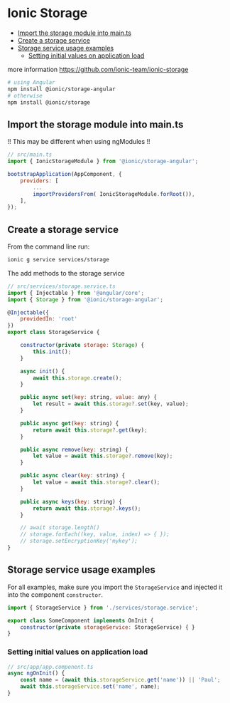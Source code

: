 # Ionic Storage
<a id="markdown-ionic-storage" name="ionic-storage"></a>

<!-- TOC -->

- [Import the storage module into main.ts](#import-the-storage-module-into-maints)
- [Create a storage service](#create-a-storage-service)
- [Storage service usage examples](#storage-service-usage-examples)
    - [Setting initial values on application load](#setting-initial-values-on-application-load)

<!-- /TOC -->

more information https://github.com/ionic-team/ionic-storage

```bash
# using Angular
npm install @ionic/storage-angular
# otherwise
npm install @ionic/storage
```

## Import the storage module into main.ts
<a id="markdown-import-the-storage-module-into-main.ts" name="import-the-storage-module-into-main.ts"></a>

!! This may be different when using ngModules !!

```js
// src/main.ts
import { IonicStorageModule } from '@ionic/storage-angular';

bootstrapApplication(AppComponent, {
    providers: [
        ...
        importProvidersFrom( IonicStorageModule.forRoot()),
    ],
});

```

## Create a storage service
<a id="markdown-create-a-storage-service" name="create-a-storage-service"></a>

From the command line run:

```bash
ionic g service services/storage
```

The add methods to the storage service

```js
// src/services/storage.service.ts
import { Injectable } from '@angular/core';
import { Storage } from '@ionic/storage-angular';

@Injectable({
    providedIn: 'root'
})
export class StorageService {

    constructor(private storage: Storage) {
        this.init();
    }

    async init() {
        await this.storage.create();
    }

    public async set(key: string, value: any) {
        let result = await this.storage?.set(key, value);
    }

    public async get(key: string) {
        return await this.storage?.get(key);
    }

    public async remove(key: string) {
        let value = await this.storage?.remove(key);
    }

    public async clear(key: string) {
        let value = await this.storage?.clear();
    }

    public async keys(key: string) {
        return await this.storage?.keys();
    }

    // await storage.length()
    // storage.forEach((key, value, index) => { });
    // storage.setEncryptionKey('mykey');
}
```

## Storage service usage examples
<a id="markdown-storage-service-usage-examples" name="storage-service-usage-examples"></a>

For all examples, make sure you import the `StorageService` and injected it into the component `constructor`.

```js
import { StorageService } from './services/storage.service';

export class SomeComponent implements OnInit {
    constructor(private storageService: StorageService) { }
}
```

### Setting initial values on application load
<a id="markdown-setting-initial-values-on-application-load" name="setting-initial-values-on-application-load"></a>

```js
// src/app/app.component.ts
async ngOnInit() {
    const name = (await this.storageService.get('name')) || 'Paul';
    await this.storageService.set('name', name);
}
```

